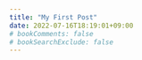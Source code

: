 ```yaml
---
title: "My First Post"
date: 2022-07-16T18:19:01+09:00
# bookComments: false
# bookSearchExclude: false
---
```

